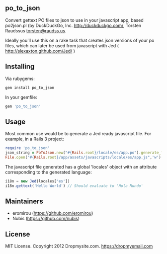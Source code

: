 ## po_to_json

Convert gettext PO files to json to use in your javascript app, based po2json.pl (by DuckDuckGo, Inc. http://duckduckgo.com/, Torsten Raudssus <torsten@raudss.us>.

Ideally you'll use this on a rake task that creates json versions of your po files, which can later be used from javascript
with Jed ( http://slexaxton.github.com/Jed/ )

## Installing 

Via rubygems:
```ruby
gem install po_to_json
```

In your gemfile:
```ruby
gem 'po_to_json'
```

## Usage

Most common use would be to generate a Jed ready javascript file. For example, in a Rails 3 project:

```ruby
require 'po_to_json'
json_string = PoToJson.new("#{Rails.root}/locale/es/app.po").generate_for_jed('es')
File.open("#{Rails.root}/app/assets/javascripts/locale/es/app.js",'w').write(json_string)
```

The javascript file generated has a global 'locales' object with an attribute corresponding to the generated language:

```javascript
i18n = new Jed(locales['es'])
i18n.gettext('Hello World') // Should evaluate to 'Hola Mundo'
```

## Maintainers

* eromirou (https://github.com/eromirou)
* Nubis (https://github.com/nubis)

## License

MIT License. Copyright 2012 Dropmysite.com. https://dropmyemail.com

